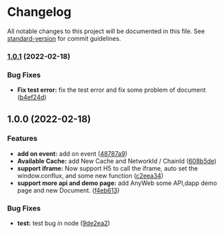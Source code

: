 # Changelog

All notable changes to this project will be documented in this file. See [standard-version](https://github.com/conventional-changelog/standard-version) for commit guidelines.

### [1.0.1](https://github.com/IdeaLightLabs/AnyWeb-JS-SDK/compare/v1.0.0...v1.0.1) (2022-02-18)


### Bug Fixes

* **Fix test error:** fix the test error and fix some problem of document ([b4ef24d](https://github.com/IdeaLightLabs/AnyWeb-JS-SDK/commit/b4ef24dcb052c719692ca0578cd136a350621060))

## 1.0.0 (2022-02-18)


### Features

* **add on event:** add on event ([48787a9](https://github.com/AnyWeb/anyweb-js-sdk/commit/48787a956559bb430f07c5330400464649b17205))
* **Available Cache:** add New Cache and NetworkId / ChainId ([608b5de](https://github.com/AnyWeb/anyweb-js-sdk/commit/608b5deff642b7f9c0f57ab147cf71fd02508e69))
* **support iframe:** Now support H5 to call the iframe, auto set the window.conflux, and some new function ([c2eea34](https://github.com/AnyWeb/anyweb-js-sdk/commit/c2eea346bdea9d7f189478eb00cdc7f58ce03319))
* **support more api and demo page:** add AnyWeb some API,dapp demo page and new Document. ([f4eb613](https://github.com/AnyWeb/anyweb-js-sdk/commit/f4eb61319aa0e3280c9aaedd9e14068a5dd80700))


### Bug Fixes

* **test:** test bug in node ([9de2ea2](https://github.com/AnyWeb/anyweb-js-sdk/commit/9de2ea283946a4edb48f874c9c91531f8a97e7c6))
